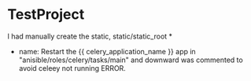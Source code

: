 # TestProject
I had manually create the static, static/static_root
*
- name: Restart the {{ celery_application_name }} app in "anisible/roles/celery/tasks/main" and downward was commented to avoid celeey not running ERROR.